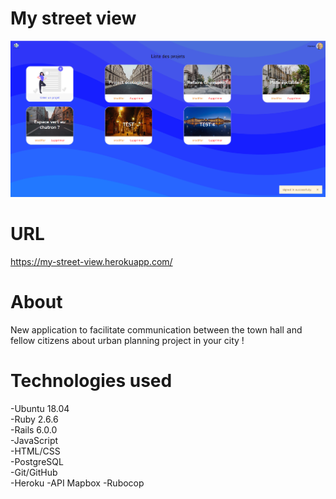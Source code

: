 # My street view
  ![Screenshot from 2020-07-07 19-47-44](https://github.com/AndyRama/My_Street_View/blob/master/My%20%20street%20view.PNG)  
 
# URL  
https://my-street-view.herokuapp.com/

# About
New application to facilitate communication between the town hall and fellow citizens about urban planning project in your city !

# Technologies used
-Ubuntu 18.04  
-Ruby 2.6.6  
-Rails 6.0.0  
-JavaScript  
-HTML/CSS  
-PostgreSQL  
-Git/GitHub  
-Heroku
-API Mapbox
-Rubocop
